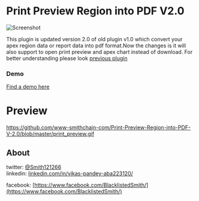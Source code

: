 # Print Preview Region into PDF V2.0
![Screenshot](https://github.com/www-smithchain-com/Print-Preview-Region-into-PDF-V-2.0/blob/master/print_preview.gif)

This plugin is updated version 2.0 of old plugin v1.0 which convert your apex region data or report data into pdf format.Now the changes is it will also support to open print preview and apex chart instead of download. For better understanding please look [previous plugin](https://github.com/www-smithchain-com/Print-Region-Into-PDF)

### Demo
[Find a demo here](https://apex.oracle.com/pls/apex/f?p=65355:6)


# Preview
https://github.com/www-smithchain-com/Print-Preview-Region-into-PDF-V-2.0/blob/master/print_preview.gif

## About
twitter: [@Smith121266](https://twitter.com/Smith121266)  
linkedin: [linkedin.com/in/vikas-pandey-aba223120/](https://www.linkedin.com/in/vikas-pandey-aba223120/)

facebook: [https://www.facebook.com/BlacklistedSmith/](https://www.facebook.com/BlacklistedSmith/)

